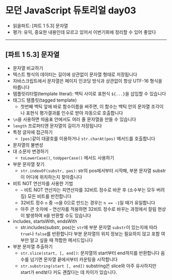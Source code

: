 # 모던 JavaScript 듀토리얼 day03

- 읽을파트: [파트 1 5.3] 문자열
- 평가: 유익, 중요한 내용인데 모르고 있어서 이번기회에 정리할 수 있어 좋았다

---

## [파트 1 5.3] 문자열

- 문자열 비교하기
- 텍스트 형식의 데이터는 길이에 상관없이 문자열 형태로 저장됩니다
- 자바스크립트에서 문자열은 페이지 인코딩 방식과 상관없이 항상 UTF-16 형식을 따릅니다
- 템플릿리터럴(template literal): 백틱 사이로 표현식 `${...}`을 삽입할 수 있습니다
- 태그드 템플릿(tagged template)
  - 첫번째 백틱 앞에 바로 함수이름을 써주면, 이 함수는 백틱 안의 문자열 조각이나 표현식 평가결과를 인수로 받아 자동으로 호출합니다
- `\n`을 사용하면 따옴표 안에서도 여러 줄 문자열을 만들 수 있습니다
- `length` 프로퍼티엔 문자열의 길이가 저장됩니다
- 특정 글자에 접근하기
  - `[pos]`같이 대괄호를 이용하거나 `str.charAt(pos)` 메서드를 호출합니다
- 문자열의 불변성
- 대 소문자 변경하기
  - `toLowerCase()`, `toUpperCase()` 메서드 사용하기
- 부분 문자열 찾기
  - `str.indexOf(substr, pos)`: str의 pos에서부터 시작해, 부분 문자열 substr이 어디에 위치하는지 찾아줍니다
- 비트 NOT 연산자를 사용한 기법
  - `~` 비트 NOT 연산자는 피연산자를 32비트 정수로 바꾼 후 (소수부는 모두 버려짐) 모든 비트를 반전합니다
  - 32비트 정수 `n` 중 `~n`을 0으로 만드는 경우는 `n == -1`일 때가 유일합니다
  - 아주 큰 숫자에 `~` 연산자를 적용하면 32비트 정수로 바꾸는 과정에서 잘림 현상이 발생하여 `0`을 반환할 수도 있습니다
- includes, startsWith, endsWith
  - str.includes(substr, pos)는 `str`에 부분 문자열 `substr`이 있는지에 따라 `true`나 `false`를 반환합니다
    부분 문자열의 위치 정보는 필요하지 않고 포함 여부만 알고 싶을 때 적합한 메서드입니다
- 부분 문자열 추출하기
  - `str.slice(start, [, end])`: 문자열의 start부터 end까지를 반환합니다
    음수를 넘기면 문자열 끝에서부터 카운팅을 시작합니다
  - `str.substring(start [, end])`
    substring은 slice와 아주 유사하지만 start가 end보다 커도 괜찮다는 데 차이가 있습니다.
